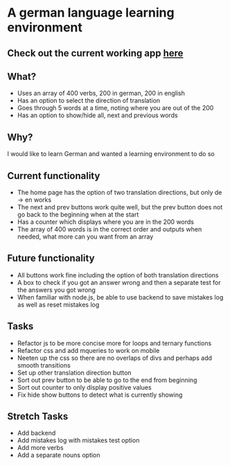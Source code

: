 # A german language learning environment

## Check out the current working app [here](http://shouston3.github.io/learnenv/)

## What?

* Uses an array of 400 verbs, 200 in german, 200 in english
* Has an option to select the direction of translation
* Goes through 5 words at a time, noting where you are out of the 200
* Has an option to show/hide all, next and previous words

## Why?

I would like to learn German and wanted a learning environment to do so

## Current functionality

* The home page has the option of two translation directions, but only de -> en works
* The next and prev buttons work quite well, but the prev button does not go back to the beginning when at the start
* Has a counter which displays where you are in the 200 words
* The array of 400 words is in the correct order and outputs when needed, what more can you want from an array

## Future functionality

* All buttons work fine including the option of both translation directions
* A box to check if you got an answer wrong and then a separate test for the answers you got wrong
* When familiar with node.js, be able to use backend to save mistakes log as well as reset mistakes log

## Tasks

* Refactor js to be more concise more for loops and ternary functions
* Refactor css and add mqueries to work on mobile
* Neeten up the css so there are no overlaps of divs and perhaps add smooth transitions
* Set up other translation direction button
* Sort out prev button to be able to go to the end from beginning
* Sort out counter to only display positive values
* Fix hide show buttons to detect what is currently showing

## Stretch Tasks

* Add backend
* Add mistakes log with mistakes test option
* Add more verbs
* Add a separate nouns option
